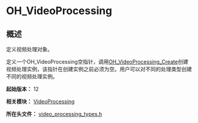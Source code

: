 # OH_VideoProcessing

## 概述

定义视频处理对象。
 
定义一个OH_VideoProcessing空指针，调用[OH_VideoProcessing_Create](capi-video-processing-h.md#oh_videoprocessing_create)创建视频处理实例，该指针在创建实例之前必须为空。用户可以对不同的处理类型创建不同的视频处理实例。

**起始版本：** 12

**相关模块：** [VideoProcessing](capi-videoprocessing.md)

**所在头文件：** [video_processing_types.h](capi-video-processing-types-h.md)

